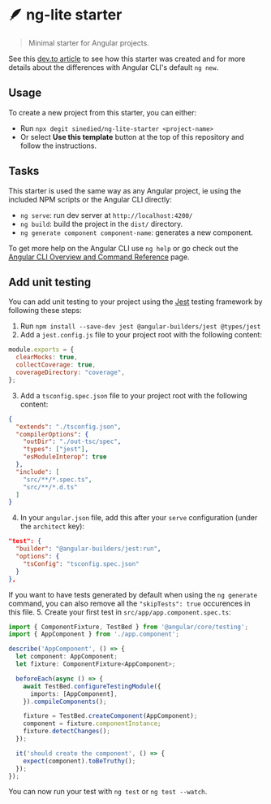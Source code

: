 # 🪶 ng-lite starter

> Minimal starter for Angular projects.

See this [dev.to article](WIP) to see how this starter was created and for more details about the differences with Angular CLI's default `ng new`.

## Usage

To create a new project from this starter, you can either:

- Run `npx degit sinedied/ng-lite-starter <project-name>`
- Or select **Use this template** button at the top of this repository and follow the instructions.

## Tasks

This starter is used the same way as any Angular project, ie using the included NPM scripts or the Angular CLI directly:

- `ng serve`: run dev server at `http://localhost:4200/`
- `ng build`: build the project in the `dist/` directory.
- `ng generate component component-name`: generates a new component.

To get more help on the Angular CLI use `ng help` or go check out the [Angular CLI Overview and Command Reference](https://angular.io/cli) page.

## Add unit testing

You can add unit testing to your project using the [Jest](https://jestjs.io) testing framework by following these steps:

1. Run `npm install --save-dev jest @angular-builders/jest @types/jest`
2. Add a `jest.config.js` file to your project root with the following content:
  ```js
  module.exports = {
    clearMocks: true,
    collectCoverage: true,
    coverageDirectory: "coverage",
  };
  ```
3. Add a `tsconfig.spec.json` file to your project root with the following content:
  ```json
  {
    "extends": "./tsconfig.json",
    "compilerOptions": {
      "outDir": "./out-tsc/spec",
      "types": ["jest"],
      "esModuleInterop": true
    },
    "include": [
      "src/**/*.spec.ts",
      "src/**/*.d.ts"
    ]
  }
  ```
4. In your `angular.json` file, add this after your `serve` configuration (under the `architect` key):
  ```json
  "test": {
    "builder": "@angular-builders/jest:run",
    "options": {
      "tsConfig": "tsconfig.spec.json"
    }
  },
  ```
  If you want to have tests generated by default when using the `ng generate` command, you can also remove all the `"skipTests": true` occurences in this file.
5. Create your first test in `src/app/app.component.spec.ts`:
  ```typescript
  import { ComponentFixture, TestBed } from '@angular/core/testing';
  import { AppComponent } from './app.component';

  describe('AppComponent', () => {
    let component: AppComponent;
    let fixture: ComponentFixture<AppComponent>;

    beforeEach(async () => {
      await TestBed.configureTestingModule({
        imports: [AppComponent],
      }).compileComponents();

      fixture = TestBed.createComponent(AppComponent);
      component = fixture.componentInstance;
      fixture.detectChanges();
    });

    it('should create the component', () => {
      expect(component).toBeTruthy();
    });
  });
  ```

You can now run your test with `ng test` or `ng test --watch`.

